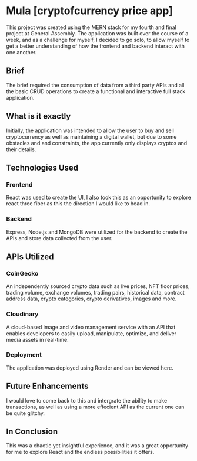 # Mula [cryptofcurrency price app]

This project was created using the MERN stack for my fourth and final project at General Assembly. The application was built over the course of a week, and as a challenge for myself, I decided to go solo, to allow myself to get a better understanding of how the frontend and backend interact with one another.

## Brief
The brief required the consumption of data from a third party APIs and all the basic CRUD operations to create a functional and interactive full stack application. 

## What is it exactly
Initially, the application was intended to allow the user to buy and sell cryptocurrency as well as maintaining a digital wallet, but due to some obstacles and and constraints, the app currently only displays cryptos and their details.

## Technologies Used
### Frontend
React was used to create the UI, I also took this as an opportunity to explore react three fiber as this the direction I would like to head in.

### Backend
Express, Node.js and MongoDB were utilized for the backend to create the APIs and store data collected from the user.


## APIs Utilized
### CoinGecko
An independently sourced crypto data such as live prices, NFT floor prices, trading volume, exchange volumes, trading pairs, historical data, contract address data, crypto categories, crypto derivatives, images and more.

### Cloudinary
A cloud-based image and video management service with an API that enables developers to easily upload, manipulate, optimize, and deliver media assets in real-time.


### Deployment
The application was deployed using Render and can be viewed here.


## Future Enhancements
I would love to come back to this and intergrate the ability to make transactions, as well as using a more effecient API as the current one can be quite glitchy.

## In Conclusion
This was a chaotic yet insightful experience, and it was a great opportunity for me to explore React and the endless possibilities it offers. 

